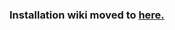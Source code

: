 ### Installation wiki moved to [here.](http://docs.sunbird.org/latest/developer-docs/server-installation/prerequisites/) 
